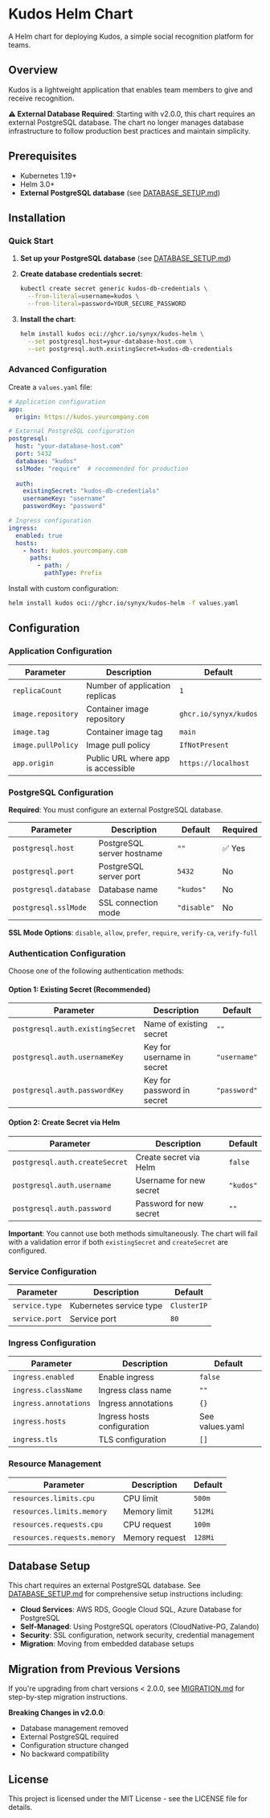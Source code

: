 # Kudos Helm Chart

A Helm chart for deploying Kudos, a simple social recognition platform for teams.

## Overview

Kudos is a lightweight application that enables team members to give and receive recognition.

**⚠️ External Database Required**: Starting with v2.0.0, this chart requires an external PostgreSQL database. The chart no longer manages database infrastructure to follow production best practices and maintain simplicity.

## Prerequisites

- Kubernetes 1.19+
- Helm 3.0+
- **External PostgreSQL database** (see [DATABASE_SETUP.md](../../DATABASE_SETUP.md))

## Installation

### Quick Start

1. **Set up your PostgreSQL database** (see [DATABASE_SETUP.md](../../DATABASE_SETUP.md))

2. **Create database credentials secret**:
   ```bash
   kubectl create secret generic kudos-db-credentials \
     --from-literal=username=kudos \
     --from-literal=password=YOUR_SECURE_PASSWORD
   ```

3. **Install the chart**:
   ```bash
   helm install kudos oci://ghcr.io/synyx/kudos-helm \
     --set postgresql.host=your-database-host.com \
     --set postgresql.auth.existingSecret=kudos-db-credentials
   ```

### Advanced Configuration

Create a `values.yaml` file:

```yaml
# Application configuration
app:
  origin: https://kudos.yourcompany.com

# External PostgreSQL configuration
postgresql:
  host: "your-database-host.com"
  port: 5432
  database: "kudos"
  sslMode: "require"  # recommended for production
  
  auth:
    existingSecret: "kudos-db-credentials"
    usernameKey: "username"
    passwordKey: "password"

# Ingress configuration
ingress:
  enabled: true
  hosts:
    - host: kudos.yourcompany.com
      paths:
        - path: /
          pathType: Prefix
```

Install with custom configuration:
```bash
helm install kudos oci://ghcr.io/synyx/kudos-helm -f values.yaml
```

## Configuration

### Application Configuration

| Parameter | Description | Default |
|-----------|-------------|---------|
| `replicaCount` | Number of application replicas | `1` |
| `image.repository` | Container image repository | `ghcr.io/synyx/kudos` |
| `image.tag` | Container image tag | `main` |
| `image.pullPolicy` | Image pull policy | `IfNotPresent` |
| `app.origin` | Public URL where app is accessible | `https://localhost` |

### PostgreSQL Configuration

**Required**: You must configure an external PostgreSQL database.

| Parameter | Description | Default | Required |
|-----------|-------------|---------|----------|
| `postgresql.host` | PostgreSQL server hostname | `""` | ✅ Yes |
| `postgresql.port` | PostgreSQL server port | `5432` | No |
| `postgresql.database` | Database name | `"kudos"` | No |
| `postgresql.sslMode` | SSL connection mode | `"disable"` | No |

**SSL Mode Options**: `disable`, `allow`, `prefer`, `require`, `verify-ca`, `verify-full`

### Authentication Configuration

Choose one of the following authentication methods:

#### Option 1: Existing Secret (Recommended)

| Parameter | Description | Default |
|-----------|-------------|---------|
| `postgresql.auth.existingSecret` | Name of existing secret | `""` |
| `postgresql.auth.usernameKey` | Key for username in secret | `"username"` |
| `postgresql.auth.passwordKey` | Key for password in secret | `"password"` |

#### Option 2: Create Secret via Helm

| Parameter | Description | Default |
|-----------|-------------|---------|
| `postgresql.auth.createSecret` | Create secret via Helm | `false` |
| `postgresql.auth.username` | Username for new secret | `"kudos"` |
| `postgresql.auth.password` | Password for new secret | `""` |

**Important**: You cannot use both methods simultaneously. The chart will fail with a validation error if both `existingSecret` and `createSecret` are configured.

### Service Configuration

| Parameter | Description | Default |
|-----------|-------------|---------|
| `service.type` | Kubernetes service type | `ClusterIP` |
| `service.port` | Service port | `80` |

### Ingress Configuration

| Parameter | Description | Default |
|-----------|-------------|---------|
| `ingress.enabled` | Enable ingress | `false` |
| `ingress.className` | Ingress class name | `""` |
| `ingress.annotations` | Ingress annotations | `{}` |
| `ingress.hosts` | Ingress hosts configuration | See values.yaml |
| `ingress.tls` | TLS configuration | `[]` |

### Resource Management

| Parameter | Description | Default |
|-----------|-------------|---------|
| `resources.limits.cpu` | CPU limit | `500m` |
| `resources.limits.memory` | Memory limit | `512Mi` |
| `resources.requests.cpu` | CPU request | `100m` |
| `resources.requests.memory` | Memory request | `128Mi` |

## Database Setup

This chart requires an external PostgreSQL database. See [DATABASE_SETUP.md](../../DATABASE_SETUP.md) for comprehensive setup instructions including:

- **Cloud Services**: AWS RDS, Google Cloud SQL, Azure Database for PostgreSQL
- **Self-Managed**: Using PostgreSQL operators (CloudNative-PG, Zalando)
- **Security**: SSL configuration, network security, credential management
- **Migration**: Moving from embedded database setups

## Migration from Previous Versions

If you're upgrading from chart versions < 2.0.0, see [MIGRATION.md](../../MIGRATION.md) for step-by-step migration instructions.

**Breaking Changes in v2.0.0**:
- Database management removed
- External PostgreSQL required
- Configuration structure changed
- No backward compatibility

## License

This project is licensed under the MIT License - see the LICENSE file for details.

